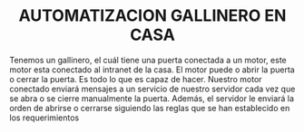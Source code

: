 <h1 align="center">AUTOMATIZACION GALLINERO EN CASA</h1>

<span>Tenemos un gallinero, el cuál tiene una puerta conectada a un motor, este motor esta conectado al intranet de la casa. El motor puede o abrir la puerta o cerrar la puerta. Es todo lo que es capaz de hacer. Nuestro motor conectado enviará mensajes a un servicio de nuestro servidor cada vez que se abra o se cierre manualmente la puerta. Además, el servidor le enviará la orden de abrirse o cerrarse siguiendo las reglas que se han establecido en los requerimientos</span>

